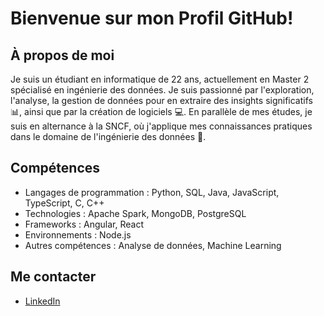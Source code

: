 # Bienvenue sur mon Profil GitHub!

## À propos de moi

Je suis un étudiant en informatique de 22 ans, actuellement en Master 2 spécialisé en ingénierie des données. Je suis passionné par l'exploration, l'analyse, la gestion de données pour en extraire des insights significatifs 📊, ainsi que par la création de logiciels 💻. En parallèle de mes études, je suis en alternance à la SNCF, où j'applique mes connaissances pratiques dans le domaine de l'ingénierie des données 🚄.

<!--
## Projets

- [Projet 1](lien-vers-projet1) : Courte description
- [Projet 2](lien-vers-projet2) : Courte description
-->

## Compétences

- Langages de programmation : Python, SQL, Java, JavaScript, TypeScript, C, C++
- Technologies : Apache Spark, MongoDB, PostgreSQL
- Frameworks : Angular, React
- Environnements : Node.js
- Autres compétences : Analyse de données, Machine Learning

## Me contacter

- [LinkedIn](https://www.linkedin.com/in/william-denoyer/)


<!--
**Derrmos/Derrmos** is a ✨ _special_ ✨ repository because its `README.md` (this file) appears on your GitHub profile.

Here are some ideas to get you started:

- 🔭 I’m currently working on ...
- 🌱 I’m currently learning ...
- 👯 I’m looking to collaborate on ...
- 🤔 I’m looking for help with ...
- 💬 Ask me about ...
- 📫 How to reach me: ...
- 😄 Pronouns: ...
- ⚡ Fun fact: ...
-->
